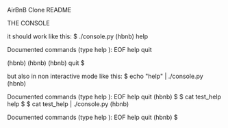 AirBnB Clone README

THE CONSOLE

it should work like this: $ ./console.py (hbnb) help

Documented commands (type help ):
EOF help quit

(hbnb) (hbnb) (hbnb) quit $

but also in non interactive mode like this: $ echo "help" | ./console.py (hbnb)

Documented commands (type help ):
EOF help quit (hbnb) $ $ cat test_help help $ $ cat test_help | ./console.py (hbnb)

Documented commands (type help ):
EOF help quit (hbnb) $
